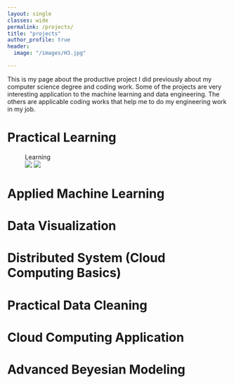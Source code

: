 ```yaml
---
layout: single
classes: wide
permalink: /projects/
title: "projects"
author_profile: true
header:
  image: "/images/H3.jpg"	

---
```



This is my page about the productive project I did previously about my computer science degree and coding work. Some of the projects are very interesting application to the machine learning and data engineering. The others are applicable coding works that help me to do my engineering work in my job. 


# Practical Learning


<figure class="half">
    <figcaption>Learning</figcaption>
    <a href="/assets/images/image-filename-1-large.jpg"><img src="/images/20141121_082628.jpg"></a>
    <a href="/assets/images/image-filename-2-large.jpg"><img src="/images/20141121_082632.jpg"></a>   
</figure>




# Applied Machine Learning


# Data Visualization

# Distributed System (Cloud Computing Basics)

# Practical Data Cleaning

# Cloud Computing Application

# Advanced Beyesian Modeling

